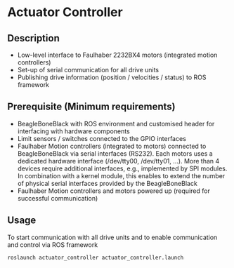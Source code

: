 # Actuator Controller

## Description
- Low-level interface to Faulhaber 2232BX4 motors (integrated motion controllers)
- Set-up of serial communication for all drive units
- Publishing drive information (position / velocities / status) to ROS framework

## Prerequisite (Minimum requirements)
- BeagleBoneBlack with ROS environment and customised header for interfacing with hardware components
- Limit sensors / switches connected to the GPIO interfaces
- Faulhaber Motion controllers (integrated to motors) connected to BeagleBoneBlack via serial interfaces (RS232). Each motors uses a dedicated
hardware interface (/dev/tty00, /dev/tty01, ...). More than 4 devices require additional interfaces, e.g., implemented
by SPI modules. In combination with a kernel module, this enables to extend the number of physical serial interfaces provided by the BeagleBoneBlack
- Faulhaber Motion controllers and motors powered up (required for successful communication)

## Usage

To start communication with all drive units and to enable communication and control via ROS framework

	roslaunch actuator_controller actuator_controller.launch
